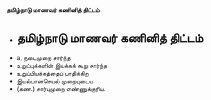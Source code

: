 **தமிழ்நாடு மாணவர் கணினித் திட்டம்**
- # தமிழ்நாடு மாணவர் கணினித் திட்டம்
- a. நடைமுறை சார்ந்த
- உறுப்புக்களின் இயக்கக் கூறு சார்ந்த
- உறுப்பியக்கத்தைப் பாதிக்கிற
- இயல்பானசெயல் முறையுடைய
- (கண.) சார்புமுறை எண்ணுக்குரிய.

